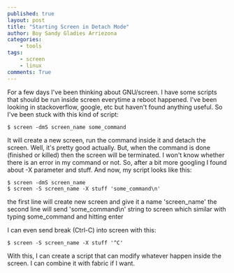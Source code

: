```yaml
---
published: true
layout: post
title: "Starting Screen in Detach Mode"
author: Boy Sandy Gladies Arriezona
categories:
	- tools
tags:
    - screen
    - linux
comments: True
---
```


For a few days I've been thinking about GNU/screen. I have some scripts that should be run inside screen everytime a reboot happened. I've been looking in stackoverflow, google, etc but haven't found anything useful. So I've been stuck with this kind of script: 

``` shell
$ screen -dmS screen_name some_command
```

It will create a new screen, run the command inside it and detach the screen. Well, it's pretty good actually. But, when the command is done (finished or killed) then the screen will be terminated. I won't know whether there is an error in my command or not. So, after a bit more googling I found about -X parameter and stuff. And now, my script looks like this:

``` shell
$ screen -dmS screen_name
$ screen -S screen_name -X stuff 'some_command\n'
```

the first line will create new screen and give it a name 'screen_name' the second line will send 'some_command\n' string to screen which similar with typing some_command and hitting enter

I can even send break (Ctrl-C) into screen with this: 

``` shell
$ screen -S screen_name -X stuff '^C'
```

With this, I can create a script that can modify whatever happen inside the screen. I can combine it with fabric if I want.
